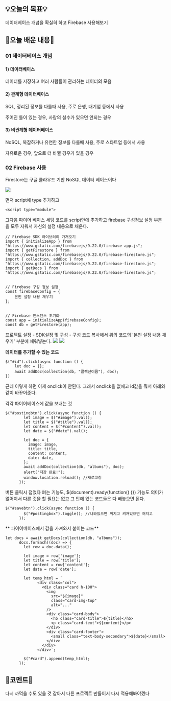 ## 💡오늘의 목표💡
데이터베이스 개념을 확실히 하고 Firebase 사용해보기

 

## 📖오늘 배운 내용📖
### 01 데이터베이스 개념

####  1) 데이터베이스

데이터를 저장하고 여러 사람들이 관리하는 데이터의 모음

 

####  2) 관계형 데이터베이스

SQL, 정리된 정보를 다룰때 사용, 주로 은행, 대기업 등에서 사용

주어진 틀이 있는 경우, 사람의 실수가 있으면 안되는 경우

 

####  3) 비관계형 데이터베이스

NoSQL, 복잡하거나 유연한 정보를 다룰때 사용, 주로 스타트업 등에서 사용

자유로운 경우, 앞으로 더 바뀔 경우가 있을 경우

 

 

### 02 Firebase 사용

Firestore는 구글 클라우드 기반 NoSQL 데이터 베이스이다

![](https://velog.velcdn.com/images/hrnn00/post/49353adc-dc57-4fa3-84cb-c38ee28a872a/image.png)

 

먼저 script에 type 추가하고

```
<script type="module">
```
그다음 파이어 베이스 세팅 코드를 script안에 추가하고 firebase 구성정보 설정 부분을 모두 지워서 자신의 설정 내용으로 채운다.

```
// Firebase SDK 라이브러리 가져오기
import { initializeApp } from "https://www.gstatic.com/firebasejs/9.22.0/firebase-app.js";
import { getFirestore } from "https://www.gstatic.com/firebasejs/9.22.0/firebase-firestore.js";
import { collection, addDoc } from "https://www.gstatic.com/firebasejs/9.22.0/firebase-firestore.js";
import { getDocs } from "https://www.gstatic.com/firebasejs/9.22.0/firebase-firestore.js";


// Firebase 구성 정보 설정
const firebaseConfig = {
	본인 설정 내용 채우기 
};


// Firebase 인스턴스 초기화
const app = initializeApp(firebaseConfig);
const db = getFirestore(app);
```
 

프로젝트 설정 - SDK설정 및 구성 - 구성 코드 복사해서 위의 코드의 '본인 설정 내용 채우기' 부분에 채워넣는다.
![](https://velog.velcdn.com/images/hrnn00/post/c580ecb6-c3ee-49b1-b1e9-0f6dc4c66868/image.png)
![](https://velog.velcdn.com/images/hrnn00/post/cdb7c1ea-2dc2-4291-81c1-8faacbb29559/image.png)



**데이터를 추가할 수 있는 코드**

```
$("#id").click(async function () {
    let doc = {};
    await addDoc(collection(db, "콜렉션이름"), doc);
})
```
 

근데 이렇게 하면 이제 onclick이 안된다. 그래서 onclick을 없애고 id값을 줘서 아래와 같이 바꾸어준다.

각각 파이어베이스에 값을 보내는 것

```
$("#postingbtn").click(async function () {
        let image = $("#image").val();
        let title = $("#title").val();
        let content = $("#content").val();
        let date = $("#date").val();

        let doc = {
          image: image,
          title: title,
          content: content,
          date: date,
        };
        await addDoc(collection(db, "albums"), doc);
        alert("저장 완료!");
        window.location.reload(); //새로고침
      });
```
 

버튼 클릭시 접었다 펴는 기능도, $(document).ready(function() {}) 기능도 의미가 없어져서 다른 것을 할 필요는 없고 그 안에 있는 코드들은 다 빼놓으면 된다.

```
$("#savebtn").click(async function () {
        $("#postingbox").toggle(); //나와있으면 꺼지고 켜져있으면 꺼지고
      });
```
 
**
파이어베이스에서 값을 가져와서 붙이는 코드**

```
let docs = await getDocs(collection(db, "albums"));
      docs.forEach((doc) => {
        let row = doc.data();

        let image = row['image'];
        let title = row['title'];
        let content = row['content'];
        let date = row['date'];

        let temp_html = `
              <div class="col">
                <div class="card h-100">
                  <img
                    src="${image}"
                    class="card-img-top"
                    alt="..."
                  />
                  <div class="card-body">
                    <h5 class="card-title">${title}</h5>
                    <p class="card-text">${content}</p>
                  </div>
                  <div class="card-footer">
                    <small class="text-body-secondary">${date}</small>
                  </div>
                </div>
              </div>`;

        $("#card").append(temp_html);
      });
```
 

## 🧸코멘트🧸
다시 까먹을 수도 있을 것 같아서 다른 프로젝트 만들어서 다시 적용해봐야겠다
